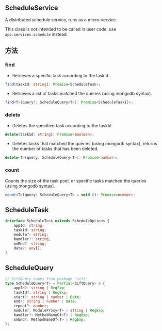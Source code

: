<!-- title: ScheduleService; order: 5 -->

## ScheduleService

A distributed schedule service, runs as a micro-service.

This class is not intended to be called in user code, use `app.services.schedule`
instead.

## 方法

### find

- Retrieves a specific task according to the taskId.

```ts
find(taskId: string): Promise<ScheduleTask>;
```

- Retrieves a list of tasks matched the queries (using mongodb syntax).

```ts
find<T>(query?: ScheduleQuery<T>): Promise<ScheduleTask[]>;
```

### delete

- Deletes the specified task according to the taskId.

```ts
delete(taskId: string): Promise<boolean>;
```

- Deletes tasks that matched the queries (using mongodb syntax), returns the
    number of tasks that has been deleted.

```ts
delete<T>(query: ScheduleQuery<T>): Promise<number>;
```

### count

Counts the size of the task pool, or specific tasks matched the queries (using
mongodb syntax).

```ts
count<T>(query: ScheduleQuery<T> = void 0): Promise<number>;
```

## ScheduleTask

```ts
interface ScheduleTask extends ScheduleOptions {
    appId: string;
    taskId: string;
    module?: string;
    handler?: string;
    onEnd?: string;
    data?: any[];
}
```

## ScheduleQuery

```ts
// SiftQuery comes from package 'sift'
type ScheduleQuery<T> = Partial<SiftQuery> & {
    appId?: string | RegExp;
    taskId?: string | RegExp;
    start?: string | number | Date;
    end?: string | number | Date;
    repeat?: number;
    module?: ModuleProxy<T> | string | RegExp;
    handler?: MethodNameOf<T> | RegExp;
    onEnd?: MethodNameOf<T> | RegExp;
};
```
